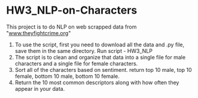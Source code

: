 # HW3_NLP-on-Characters

This project is to do NLP on web scrapped data from "www.theyfightcrime.org"

1. To use the script, first you need to download all the data and .py file, save them in the same directory. Run script - HW3_NLP 
2. The script is to clean and organize that data into a single file for male characters and a single file for female characters.
3. Sort all of the characters based on sentiment. return top 10 male, top 10 female, bottom 10 male, bottom 10 female.
4. Return the 10 most common descriptors along with how often they appear in your data.
